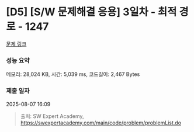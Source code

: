 # [D5] [S/W 문제해결 응용] 3일차 - 최적 경로 - 1247 

[문제 링크](https://swexpertacademy.com/main/code/problem/problemDetail.do?contestProbId=AV15OZ4qAPICFAYD) 

### 성능 요약

메모리: 28,024 KB, 시간: 5,039 ms, 코드길이: 2,467 Bytes

### 제출 일자

2025-08-07 16:09



> 출처: SW Expert Academy, https://swexpertacademy.com/main/code/problem/problemList.do